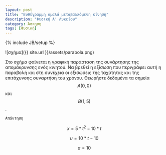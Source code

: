 ```yaml
---
layout: post
title: "Ευθύγραμμη ομαλά μεταβαλλόμενη κίνηση"
description: "Φυσική Α' Λυκείου"
category: Άσκηση
tags: [Φυσική]
---
```

{% include JB/setup %}

![σχήμα]({{ site.url }}/assets/parabola.png) 


Στο σχήμα φαίνεται η γραφική παράσταση της συνάρτησης της απομάκρυνσης ενός κινητού. Να βρεθεί η εξίσωση που περιγράφει αυτή η παραβολή και στη συνέχεια οι εξισώσεις της ταχύτητας και της επιτάχυνσης συναρτήση του χρόνου. Θεωρήστε δεδομένα τα σημεία $$Α(0, 0)$$ και $$Β(1, 5)$$.


`Απάντηση`


$$x = 5*t^2 - 10*t$$


$$u = 10*t - 10$$

$$a = 10$$